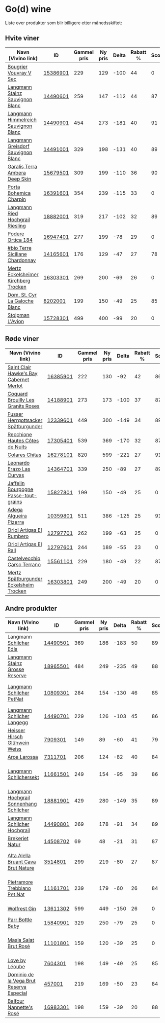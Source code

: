 # Go(d) wine

Liste over produkter som blir billigere etter månedsskiftet:

## Hvite viner

| Navn (Vivino link)                                                                                                 | ID                                                 | Gammel pris | Ny pris | Delta | Rabatt % | Score | Land      |
|--------------------------------------------------------------------------------------------------------------------|----------------------------------------------------|-------------|---------|-------|----------|-------|-----------|
| [Bougrier Vouvray V Sec](https://www.vivino.com/search/wines?q=Bougrier+Vouvray+V+Sec)                             | [15386901](https://www.vinmonopolet.no/p/15386901) | 229         | 129     | -100  | 44       | 0     | Frankrike |
| [Langmann Stainz Sauvignon Blanc](https://www.vivino.com/search/wines?q=Langmann+Stainz+Sauvignon+Blanc)           | [14490601](https://www.vinmonopolet.no/p/14490601) | 259         | 147     | -112  | 44       | 87    | Østerrike |
| [Langmann Himmelreich Sauvignon Blanc](https://www.vivino.com/search/wines?q=Langmann+Himmelreich+Sauvignon+Blanc) | [14490901](https://www.vinmonopolet.no/p/14490901) | 454         | 273     | -181  | 40       | 91    | Østerrike |
| [Langmann Greisdorf Sauvignon Blanc](https://www.vivino.com/search/wines?q=Langmann+Greisdorf+Sauvignon+Blanc)     | [14491001](https://www.vinmonopolet.no/p/14491001) | 329         | 198     | -131  | 40       | 89    | Østerrike |
| [Garalis Terra Ambera Deep Skin](https://www.vivino.com/search/wines?q=Garalis+Terra+Ambera+Deep+Skin)             | [15679501](https://www.vinmonopolet.no/p/15679501) | 309         | 199     | -110  | 36       | 90    | Hellas    |
| [Porta Bohemica Charpin](https://www.vivino.com/search/wines?q=Porta+Bohemica+Charpin)                             | [16391601](https://www.vinmonopolet.no/p/16391601) | 354         | 239     | -115  | 33       | 0     | Tsjekkia  |
| [Langmann Ried Hochgrail Riesling](https://www.vivino.com/search/wines?q=Langmann+Ried+Hochgrail+Riesling)         | [18882001](https://www.vinmonopolet.no/p/18882001) | 319         | 217     | -102  | 32       | 89    | Østerrike |
| [Podere Ortica 184](https://www.vivino.com/search/wines?q=Podere+Ortica+184)                                       | [16947401](https://www.vinmonopolet.no/p/16947401) | 277         | 199     | -78   | 29       | 0     | Italia    |
| [#bio Terre Siciliane Chardonnay](https://www.vivino.com/search/wines?q=%23bio+Terre+Siciliane+Chardonnay)         | [14165601](https://www.vinmonopolet.no/p/14165601) | 176         | 129     | -47   | 27       | 78    | Italia    |
| [Mertz Eckelsheimer Kirchberg Trocken](https://www.vivino.com/search/wines?q=Mertz+Eckelsheimer+Kirchberg+Trocken) | [16303301](https://www.vinmonopolet.no/p/16303301) | 269         | 200     | -69   | 26       | 0     | Tyskland  |
| [Dom. St. Cyr La Galoche Blanc](https://www.vivino.com/search/wines?q=Dom.+St.+Cyr+La+Galoche+Blanc)               | [8202001](https://www.vinmonopolet.no/p/8202001)   | 199         | 150     | -49   | 25       | 85    | Frankrike |
| [Stolpman L'Avion](https://www.vivino.com/search/wines?q=Stolpman+L%27Avion)                                       | [15728301](https://www.vinmonopolet.no/p/15728301) | 499         | 400     | -99   | 20       | 0     | USA       |

## Røde viner

| Navn (Vivino link)                                                                                                          | ID                                                 | Gammel pris | Ny pris | Delta | Rabatt % | Score | Land        |
|-----------------------------------------------------------------------------------------------------------------------------|----------------------------------------------------|-------------|---------|-------|----------|-------|-------------|
| [Saint Clair Hawke's Bay Cabernet Merlot](https://www.vivino.com/search/wines?q=Saint+Clair+Hawke%27s+Bay+Cabernet+Merlot)  | [16385901](https://www.vinmonopolet.no/p/16385901) | 222         | 130     | -92   | 42       | 86    | New Zealand |
| [Coquard Brouilly Les Granits Roses](https://www.vivino.com/search/wines?q=Coquard+Brouilly+Les+Granits+Roses)              | [14188901](https://www.vinmonopolet.no/p/14188901) | 273         | 173     | -100  | 37       | 87    | Frankrike   |
| [Fusser Herrgottsacker Spätburgunder](https://www.vivino.com/search/wines?q=Fusser+Herrgottsacker+Sp%C3%A4tburgunder)       | [12339601](https://www.vinmonopolet.no/p/12339601) | 449         | 300     | -149  | 34       | 89    | Tyskland    |
| [Recchione Hautes Côtes de Nuits](https://www.vivino.com/search/wines?q=Recchione+Hautes+C%C3%B4tes+de+Nuits)               | [17305401](https://www.vinmonopolet.no/p/17305401) | 539         | 369     | -170  | 32       | 87    | Frankrike   |
| [Colares Chitas](https://www.vivino.com/search/wines?q=Colares+Chitas)                                                      | [16278101](https://www.vinmonopolet.no/p/16278101) | 820         | 599     | -221  | 27       | 91    | Portugal    |
| [Leonardo Erazo Las Curvas](https://www.vivino.com/search/wines?q=Leonardo+Erazo+Las+Curvas)                                | [14364701](https://www.vinmonopolet.no/p/14364701) | 339         | 250     | -89   | 27       | 89    | Chile       |
| [Jaffelin Bourgogne Passe-tout-grains](https://www.vivino.com/search/wines?q=Jaffelin+Bourgogne+Passe-tout-grains)          | [15827801](https://www.vinmonopolet.no/p/15827801) | 199         | 150     | -49   | 25       | 0     | Frankrike   |
| [Adega Algueira Pizarra](https://www.vivino.com/search/wines?q=Adega+Algueira+Pizarra)                                      | [10359801](https://www.vinmonopolet.no/p/10359801) | 511         | 386     | -125  | 25       | 91    | Spania      |
| [Oriol Artigas El Rumbero](https://www.vivino.com/search/wines?q=Oriol+Artigas+El+Rumbero)                                  | [12797701](https://www.vinmonopolet.no/p/12797701) | 262         | 199     | -63   | 25       | 0     | Spania      |
| [Oriol Artigas El Rall](https://www.vivino.com/search/wines?q=Oriol+Artigas+El+Rall)                                        | [12797601](https://www.vinmonopolet.no/p/12797601) | 244         | 189     | -55   | 23       | 0     | Spania      |
| [Castelvecchio Carso Terrano](https://www.vivino.com/search/wines?q=Castelvecchio+Carso+Terrano)                            | [15561101](https://www.vinmonopolet.no/p/15561101) | 229         | 180     | -49   | 22       | 87    | Italia      |
| [Mertz Spätburgunder Eckelsheim Trocken](https://www.vivino.com/search/wines?q=Mertz+Sp%C3%A4tburgunder+Eckelsheim+Trocken) | [16303801](https://www.vinmonopolet.no/p/16303801) | 249         | 200     | -49   | 20       | 0     | Tyskland    |

## Andre produkter

| Navn (Vivino link)                                                                                                         | ID                                                 | Gammel pris | Ny pris | Delta | Rabatt % | Score | Type                                  |
|----------------------------------------------------------------------------------------------------------------------------|----------------------------------------------------|-------------|---------|-------|----------|-------|---------------------------------------|
| [Langmann Schilcher Edla](https://www.vivino.com/search/wines?q=Langmann+Schilcher+Edla)                                   | [14490501](https://www.vinmonopolet.no/p/14490501) | 369         | 186     | -183  | 50       | 89    | Rosévin                               |
| [Langmann Stainz Grosse Reserve](https://www.vivino.com/search/wines?q=Langmann+Stainz+Grosse+Reserve)                     | [18965501](https://www.vinmonopolet.no/p/18965501) | 484         | 249     | -235  | 49       | 88    | Musserende vin - Musserende vin       |
| [Langmann Schilcher PetNat](https://www.vivino.com/search/wines?q=Langmann+Schilcher+PetNat)                               | [10809301](https://www.vinmonopolet.no/p/10809301) | 284         | 154     | -130  | 46       | 85    | Perlende vin - Perlende vin, rosé     |
| [Langmann Schilcher Langegg](https://www.vivino.com/search/wines?q=Langmann+Schilcher+Langegg)                             | [14490701](https://www.vinmonopolet.no/p/14490701) | 229         | 126     | -103  | 45       | 86    | Rosévin                               |
| [Heisser Hirsch Glühwein Weiss](https://www.vivino.com/search/wines?q=Heisser+Hirsch+Gl%C3%BChwein+Weiss)                  | [7909301](https://www.vinmonopolet.no/p/7909301)   | 149         | 89      | -60   | 41       | 79    | Aromatisert vin                       |
| [Aroa Larossa](https://www.vivino.com/search/wines?q=Aroa+Larossa)                                                         | [7311701](https://www.vinmonopolet.no/p/7311701)   | 206         | 124     | -82   | 40       | 84    | Rosévin                               |
| [Langmann Schilchersekt](https://www.vivino.com/search/wines?q=Langmann+Schilchersekt)                                     | [11661501](https://www.vinmonopolet.no/p/11661501) | 249         | 154     | -95   | 39       | 86    | Musserende vin - Musserende vin, rosé |
| [Langmann Hochgrail Sonnenhang Schilcher](https://www.vivino.com/search/wines?q=Langmann+Hochgrail+Sonnenhang+Schilcher)   | [18881901](https://www.vinmonopolet.no/p/18881901) | 429         | 280     | -149  | 35       | 89    | Rosévin                               |
| [Langmann Schilcher Hochgrail](https://www.vivino.com/search/wines?q=Langmann+Schilcher+Hochgrail)                         | [14490801](https://www.vinmonopolet.no/p/14490801) | 269         | 178     | -91   | 34       | 89    | Rosévin                               |
| [Brekeriet Natur](https://www.vivino.com/search/wines?q=Brekeriet+Natur)                                                   | [14508702](https://www.vinmonopolet.no/p/14508702) | 69          | 48      | -21   | 31       | 87    | Øl - Surøl                            |
| [Alta Alella Bruant Cava Brut Nature](https://www.vivino.com/search/wines?q=Alta+Alella+Bruant+Cava+Brut+Nature)           | [3514801](https://www.vinmonopolet.no/p/3514801)   | 299         | 219     | -80   | 27       | 87    | Musserende vin - Musserende vin       |
| [Pietramore Trebbiano Pet Nat](https://www.vivino.com/search/wines?q=Pietramore+Trebbiano+Pet+Nat)                         | [11161701](https://www.vinmonopolet.no/p/11161701) | 239         | 179     | -60   | 26       | 84    | Perlende vin - Perlende vin, hvit     |
| [Wolfrest Gin](https://www.vivino.com/search/wines?q=Wolfrest+Gin)                                                         | [13611302](https://www.vinmonopolet.no/p/13611302) | 599         | 449     | -150  | 26       | 0     | Brennevin - Gin                       |
| [Parr Bottle Baby](https://www.vivino.com/search/wines?q=Parr+Bottle+Baby)                                                 | [15840901](https://www.vinmonopolet.no/p/15840901) | 329         | 250     | -79   | 25       | 0     | Fruktvin                              |
| [Masia Salat Brut Rosé](https://www.vivino.com/search/wines?q=Masia+Salat+Brut+Ros%C3%A9)                                  | [11101801](https://www.vinmonopolet.no/p/11101801) | 159         | 120     | -39   | 25       | 0     | Musserende vin - Musserende vin, rosé |
| [Love by Léoube](https://www.vivino.com/search/wines?q=Love+by+L%C3%A9oube)                                                | [7604301](https://www.vinmonopolet.no/p/7604301)   | 198         | 149     | -49   | 25       | 85    | Rosévin                               |
| [Dominio de la Vega Brut Reserva Especial](https://www.vivino.com/search/wines?q=Dominio+de+la+Vega+Brut+Reserva+Especial) | [457001](https://www.vinmonopolet.no/p/457001)     | 219         | 169     | -50   | 23       | 84    | Musserende vin - Musserende vin       |
| [Balfour Nannette's Rosé](https://www.vivino.com/search/wines?q=Balfour+Nannette%27s+Ros%C3%A9)                            | [16983301](https://www.vinmonopolet.no/p/16983301) | 198         | 159     | -39   | 20       | 88    | Rosévin                               |
